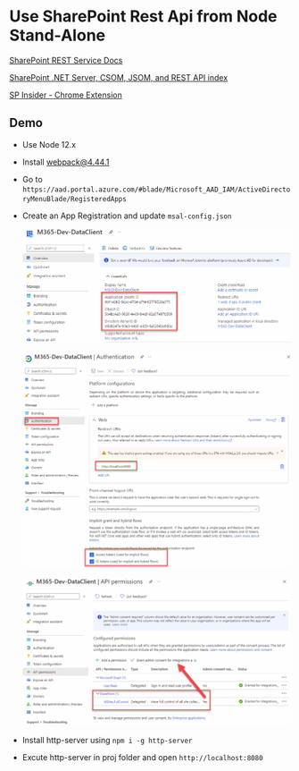 # Use SharePoint Rest Api from Node Stand-Alone

[SharePoint REST Service Docs](https://docs.microsoft.com/en-us/sharepoint/dev/sp-add-ins/get-to-know-the-sharepoint-rest-service?tabs=csom)

[SharePoint .NET Server, CSOM, JSOM, and REST API index](https://docs.microsoft.com/en-us/sharepoint/dev/sp-add-ins/sharepoint-net-server-csom-jsom-and-rest-api-index)

[SP Insider - Chrome Extension](https://chrome.google.com/webstore/detail/sp-insider/gjckpigahcbffmeofjfedlffddhfidhj)

## Demo

- Use Node 12.x 
- Install webpack@4.44.1
- Go to `https://aad.portal.azure.com/#blade/Microsoft_AAD_IAM/ActiveDirectoryMenuBlade/RegisteredApps`
- Create an App Registration and update `msal-config.json`

    ![app-reg-01](_images/app-reg-01.png)

    ![app-reg-01](_images/app-reg-02.png)

    ![app-reg-01](_images/app-reg-03.png)

- Install http-server using `npm i -g http-server`    
- Excute http-server in proj folder and open `http://localhost:8080`